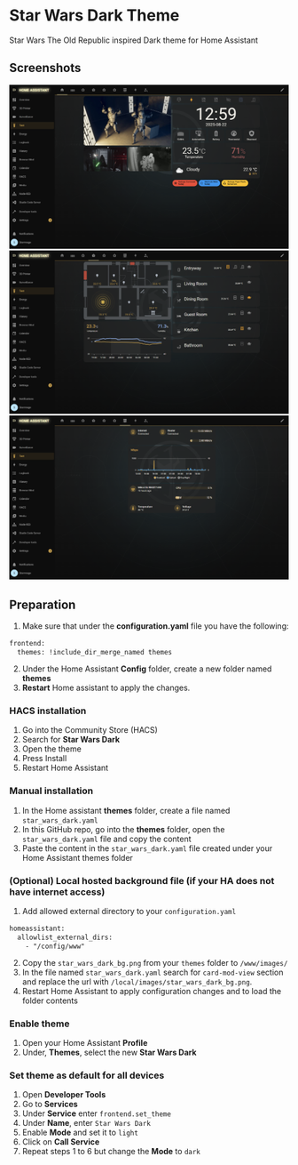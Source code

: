 # Star Wars Dark Theme
Star Wars The Old Republic inspired Dark theme for Home Assistant

## Screenshots
![](https://raw.githubusercontent.com/Stormrage-DJ/ha_theme_star_wars_dark/main/docs/swd_01.png)
![](https://raw.githubusercontent.com/Stormrage-DJ/ha_theme_star_wars_dark/main/docs/swd_02.png)
![](https://raw.githubusercontent.com/Stormrage-DJ/ha_theme_star_wars_dark/main/docs/swd_03.png)

## Preparation
1. Make sure that under the **configuration.yaml** file you have the following:

```
frontend:
  themes: !include_dir_merge_named themes
```

2. Under the Home Assistant **Config** folder, create a new folder named **themes**
3. **Restart** Home assistant to apply the changes. 

### HACS installation
1. Go into the Community Store (HACS)
2. Search for **Star Wars Dark**
3. Open the theme
4. Press Install
5. Restart Home Assistant

### Manual installation
1. In the Home assistant **themes** folder, create a file named `star_wars_dark.yaml`
2. In this GitHub repo, go into the **themes** folder, open the `star_wars_dark.yaml` file and copy the content
3. Paste the content in the `star_wars_dark.yaml` file created under your Home Assistant themes folder

### (Optional) Local hosted background file (if your HA does not have internet access)
1. Add allowed external directory to your `configuration.yaml`
```
homeassistant:
  allowlist_external_dirs:
    - "/config/www"
```
2. Copy the `star_wars_dark_bg.png` from your `themes` folder to `/www/images/`
3. In the file named `star_wars_dark.yaml` search for `card-mod-view` section and replace the url with `/local/images/star_wars_dark_bg.png`.
4. Restart Home Assistant to apply configuration changes and to load the folder contents

### Enable theme
1. Open your Home Assistant **Profile**
2. Under, **Themes**, select the new **Star Wars Dark**

### Set theme as default for all devices
1. Open **Developer Tools**
2. Go to **Services**
3. Under **Service** enter `frontend.set_theme`
4. Under **Name**, enter `Star Wars Dark`
5. Enable **Mode** and set it to `light`
6. Click on **Call Service**
7. Repeat steps 1 to 6 but change the **Mode** to `dark`
